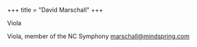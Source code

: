 +++
title = "David Marschall"
+++

Viola

<!--more-->

Viola, member of the NC Symphony
marschall@mindspring.com
